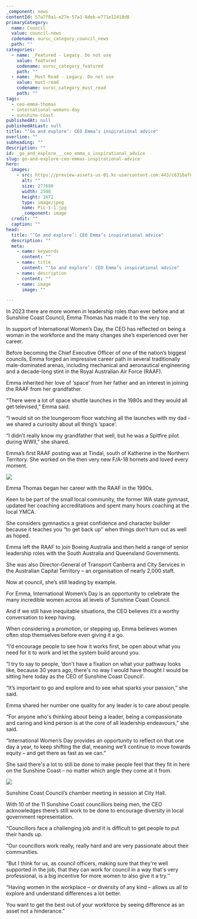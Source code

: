 ```yaml
---
_component: news
contentId: 57a7f8a1-e27e-57a1-8deb-e771e12418d8
primaryCategory:
  name: Council
  value: council-news
  codename: oursc_category_council_news
  path: ""
categories:
  - name: _Featured - Legacy. Do not use
    value: featured
    codename: oursc_category_featured
    path: ""
  - name: _Must Read - Legacy. Do not use
    value: must-read
    codename: oursc_category_must_read
    path: ""
tags:
  - ceo-emma-thomas
  - international-womans-day
  - sunshine-coast
publishedAt: null
publishedAtLast: null
title: "‘Go and explore’: CEO Emma’s inspirational advice"
overline: ""
subheading: ""
description: ""
id: _go_and_explore___ceo_emma_s_inspirational_advice
slug: go-and-explore-ceo-emmas-inspirational-advice
hero:
  images:
    - src: https://preview-assets-us-01.kc-usercontent.com:443/c631baf8-1b46-001f-580c-d0001b68b4a8/6a55549f-b786-4ea5-bc3f-e309dbea5a2d/Pic-1-1.jpg
      alt: ""
      size: 277698
      width: 2508
      height: 1672
      type: image/jpeg
      name: Pic-1-1.jpg
      _component: image
  credit: ""
  caption: ""
head:
  title: "‘Go and explore’: CEO Emma’s inspirational advice"
  description: ""
  meta:
    - name: keywords
      content: ""
    - name: title
      content: "‘Go and explore’: CEO Emma’s inspirational advice"
    - name: description
      content: ""
    - name: image
      image: ""

---
```

In 2023 there are more women in leadership roles than ever before and at Sunshine Coast Council, Emma Thomas has made it to the very top.

In support of International Women’s Day, the CEO has reflected on being a woman in the workforce and the many changes she’s experienced over her career.

Before becoming the Chief Executive Officer of one of the nation’s biggest councils, Emma forged an impressive career path in several traditionally male-dominated arenas, including mechanical and aeronautical engineering and a decade-long stint in the Royal Australian Air Force (RAAF).

Emma inherited her love of ‘space’ from her father and an interest in joining the RAAF from her grandfather.

“There were a lot of space shuttle launches in the 1980s and they would all get televised,” Emma said.

“I would sit on the loungeroom floor watching all the launches with my dad - we shared a curiosity about all thing’s ‘space’.

“I didn't really know my grandfather that well, but he was a Spitfire pilot during WWII,” she shared.

Emma’s first RAAF posting was at Tindal, south of Katherine in the Northern Territory. She worked on the then very new F/A-18 hornets and loved every moment.

![](https://preview-assets-us-01.kc-usercontent.com:443/c631baf8-1b46-001f-580c-d0001b68b4a8/896232dc-49e9-4156-98ef-cf13456fed64/Pic-3-3-787x1024.jpg)

Emma Thomas began her career with the RAAF in the 1990s.

Keen to be part of the small local community, the former WA state gymnast, updated her coaching accreditations and spent many hours coaching at the local YMCA.

She considers gymnastics a great confidence and character builder because it teaches you “to get back up’’ when things don’t turn out as well as hoped.

Emma left the RAAF to join Boeing Australia and then held a range of senior leadership roles with the South Australia and Queensland Governments.

She was also Director-General of Transport Canberra and City Services in the Australian Capital Territory – an organisation of nearly 2,000 staff.

Now at council, she’s still leading by example.

For Emma, International Women’s Day is an opportunity to celebrate the many incredible women across all levels of Sunshine Coast Council.

And if we still have inequitable situations, the CEO believes it’s a worthy conversation to keep having.

When considering a promotion, or stepping up, Emma believes women often stop themselves before even giving it a go.

“I’d encourage people to see how it works first, be open about what you need for it to work and let the system build around you.

“I try to say to people, ‘don't have a fixation on what your pathway looks like, because 30 years ago, there's no way I would have thought I would be sitting here today as the CEO of Sunshine Coast Council’.

“It’s important to go and explore and to see what sparks your passion,” she said.

Emma shared her number one quality for any leader is to care about people.

“For anyone who's thinking about being a leader, being a compassionate and caring and kind person is at the core of all leadership endeavours,” she said.

“International Women’s Day provides an opportunity to reflect on that one day a year, to keep shifting the dial, meaning we’ll continue to move towards equity – and get there as fast as we can.”

She said there's a lot to still be done to make people feel that they fit in here on the Sunshine Coast – no matter which angle they come at it from.

![](https://preview-assets-us-01.kc-usercontent.com:443/c631baf8-1b46-001f-580c-d0001b68b4a8/12838e3d-1de9-41d6-9d0a-acd076274f15/Pic-2-1024x683.jpg)

Sunshine Coast Council’s chamber meeting in session at City Hall.

With 10 of the 11 Sunshine Coast councillors being men, the CEO acknowledges there’s still work to be done to encourage diversity in local government representation.

“Councillors face a challenging job and it is difficult to get people to put their hands up.

“Our councillors work really, really hard and are very passionate about their communities.

“But I think for us, as council officers, making sure that they're well supported in the job, that they can work for council in a way that's very professional, is a big incentive for more women to also give it a try.’’

“Having women in the workplace – or diversity of any kind – allows us all to explore and understand differences a lot better.

You want to get the best out of your workforce by seeing difference as an asset not a hinderance.”
